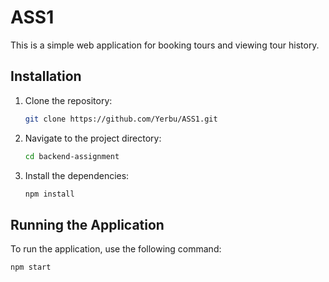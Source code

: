 # ASS1

This is a simple web application for booking tours and viewing tour history.


## Installation

1. Clone the repository:

    ```bash
    git clone https://github.com/Yerbu/ASS1.git
    ```

2. Navigate to the project directory:

    ```bash
    cd backend-assignment
    ```

3. Install the dependencies:

    ```bash
    npm install
    ```

## Running the Application

To run the application, use the following command:

```bash
npm start
